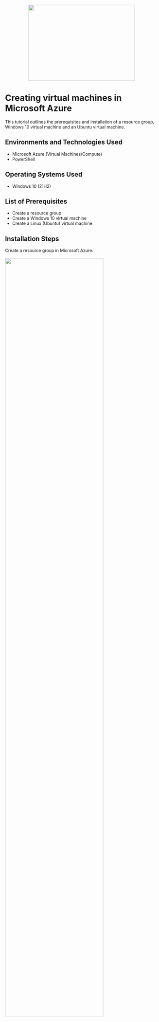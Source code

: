 

<p align="center">
<img src="https://github.com/user-attachments/assets/9f7aa60e-9932-448e-9873-0d06600b8f8a" height="250" width="350"
</p>

<h1>Creating virtual machines in Microsoft Azure</h1>
This tutorial outlines the prerequisites and installation of a resource group, Windows 10 virtual machine and an Ubuntu virtual machine.<br />

<h2>Environments and Technologies Used</h2>

- Microsoft Azure (Virtual Machines/Compute)
- PowerShell

<h2>Operating Systems Used </h2>

- Windows 10</b> (21H2)

<h2>List of Prerequisites</h2>

- Create a resource group
- Create a Windows 10 virtual machine
- Create a Linux (Ubuntu) virtual machine

<h2>Installation Steps</h2>

<p>
Create a resource group in Microsoft Azure. <br /> <br />
<img src="https://github.com/user-attachments/assets/f339b176-4fdd-49bc-8294-99b05270d012" height="80%" width="80%" />
</p>
<br />


<p>
Create a Windows 10 virtual machine and place it inside the previously created resource group. <br /> <br />
<img src="https://github.com/user-attachments/assets/011052fc-570a-4d22-8a7b-f30ebe8714e8" height="80%" width="80%"/>
</p>  
<br/>


<p>  
While creating the VM, allow it to create a new virtual network and subnet. <br /> <br />
<img src="https://github.com/user-attachments/assets/08946001-374b-4374-82a3-52ca0018bc73" height="80%" width="80%"/>
</p>
<br/>


<p>Create an Ubuntu VM under the previously created resource group and virtual network. <br /> <br />
<img src="https://github.com/user-attachments/assets/39bff1be-bf19-42e3-9ddb-c7273a9e8cd3" height="80%" width="80%" />
<br/>
<img src="https://github.com/user-attachments/assets/ccb0b61e-c425-45e5-bafe-ddfeaaa89883" height="80%" width="80%" />
</p>
<br/>
